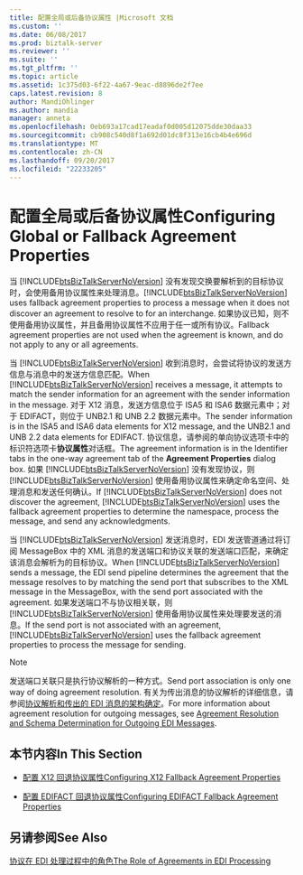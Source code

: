 ```yaml
---
title: 配置全局或后备协议属性 |Microsoft 文档
ms.custom: ''
ms.date: 06/08/2017
ms.prod: biztalk-server
ms.reviewer: ''
ms.suite: ''
ms.tgt_pltfrm: ''
ms.topic: article
ms.assetid: 1c375d03-6f22-4a67-9eac-d8896de2f7ee
caps.latest.revision: 8
author: MandiOhlinger
ms.author: mandia
manager: anneta
ms.openlocfilehash: 0eb693a17cad17eadaf0d005d12075dde30daa33
ms.sourcegitcommit: cb908c540d8f1a692d01dc8f313e16cb4b4e696d
ms.translationtype: MT
ms.contentlocale: zh-CN
ms.lasthandoff: 09/20/2017
ms.locfileid: "22233205"
---
```

# <a name="configuring-global-or-fallback-agreement-properties"></a><span data-ttu-id="cf2fa-102">配置全局或后备协议属性</span><span class="sxs-lookup"><span data-stu-id="cf2fa-102">Configuring Global or Fallback Agreement Properties</span></span>
<span data-ttu-id="cf2fa-103">当 [!INCLUDE[btsBizTalkServerNoVersion](../includes/btsbiztalkservernoversion-md.md)] 没有发现交换要解析到的目标协议时，会使用备用协议属性来处理消息。</span><span class="sxs-lookup"><span data-stu-id="cf2fa-103">[!INCLUDE[btsBizTalkServerNoVersion](../includes/btsbiztalkservernoversion-md.md)] uses fallback agreement properties to process a message when it does not discover an agreement to resolve to for an interchange.</span></span> <span data-ttu-id="cf2fa-104">如果协议已知，则不使用备用协议属性，并且备用协议属性不应用于任一或所有协议。</span><span class="sxs-lookup"><span data-stu-id="cf2fa-104">Fallback agreement properties are not used when the agreement is known, and do not apply to any or all agreements.</span></span>  
  
 <span data-ttu-id="cf2fa-105">当 [!INCLUDE[btsBizTalkServerNoVersion](../includes/btsbiztalkservernoversion-md.md)] 收到消息时，会尝试将协议的发送方信息与消息中的发送方信息匹配。</span><span class="sxs-lookup"><span data-stu-id="cf2fa-105">When [!INCLUDE[btsBizTalkServerNoVersion](../includes/btsbiztalkservernoversion-md.md)] receives a message, it attempts to match the sender information for an agreement with the sender information in the message.</span></span> <span data-ttu-id="cf2fa-106">对于 X12 消息，发送方信息位于 ISA5 和 ISA6 数据元素中；对于 EDIFACT，则位于 UNB2.1 和 UNB 2.2 数据元素中。</span><span class="sxs-lookup"><span data-stu-id="cf2fa-106">The sender information is in the ISA5 and ISA6 data elements for X12 message, and the UNB2.1 and UNB 2.2 data elements for EDIFACT.</span></span> <span data-ttu-id="cf2fa-107">协议信息，请参阅的单向协议选项卡中的标识符选项卡**协议属性**对话框。</span><span class="sxs-lookup"><span data-stu-id="cf2fa-107">The agreement information is in the Identifier tabs in the one-way agreement tab of the **Agreement Properties** dialog box.</span></span> <span data-ttu-id="cf2fa-108">如果 [!INCLUDE[btsBizTalkServerNoVersion](../includes/btsbiztalkservernoversion-md.md)] 没有发现协议，则 [!INCLUDE[btsBizTalkServerNoVersion](../includes/btsbiztalkservernoversion-md.md)] 使用备用协议属性来确定命名空间、处理消息和发送任何确认。</span><span class="sxs-lookup"><span data-stu-id="cf2fa-108">If [!INCLUDE[btsBizTalkServerNoVersion](../includes/btsbiztalkservernoversion-md.md)] does not discover the agreement, [!INCLUDE[btsBizTalkServerNoVersion](../includes/btsbiztalkservernoversion-md.md)] uses the fallback agreement properties to determine the namespace, process the message, and send any acknowledgments.</span></span>  
  
 <span data-ttu-id="cf2fa-109">当 [!INCLUDE[btsBizTalkServerNoVersion](../includes/btsbiztalkservernoversion-md.md)] 发送消息时，EDI 发送管道通过将订阅 MessageBox 中的 XML 消息的发送端口和协议关联的发送端口匹配，来确定该消息会解析为的目标协议。</span><span class="sxs-lookup"><span data-stu-id="cf2fa-109">When [!INCLUDE[btsBizTalkServerNoVersion](../includes/btsbiztalkservernoversion-md.md)] sends a message, the EDI send pipeline determines the agreement that the message resolves to by matching the send port that subscribes to the XML message in the MessageBox, with the send port associated with the agreement.</span></span> <span data-ttu-id="cf2fa-110">如果发送端口不与协议相关联，则 [!INCLUDE[btsBizTalkServerNoVersion](../includes/btsbiztalkservernoversion-md.md)] 使用备用协议属性来处理要发送的消息。</span><span class="sxs-lookup"><span data-stu-id="cf2fa-110">If the send port is not associated with an agreement, [!INCLUDE[btsBizTalkServerNoVersion](../includes/btsbiztalkservernoversion-md.md)] uses the fallback agreement properties to process the message for sending.</span></span>  
  
> [!NOTE]
>  <span data-ttu-id="cf2fa-111">发送端口关联只是执行协议解析的一种方式。</span><span class="sxs-lookup"><span data-stu-id="cf2fa-111">Send port association is only one way of doing agreement resolution.</span></span> <span data-ttu-id="cf2fa-112">有关为传出消息的协议解析的详细信息，请参阅[协议解析和传出的 EDI 消息的架构确定](../core/agreement-resolution-and-schema-determination-for-outgoing-edi-messages.md)。</span><span class="sxs-lookup"><span data-stu-id="cf2fa-112">For more information about agreement resolution for outgoing messages, see [Agreement Resolution and Schema Determination for Outgoing EDI Messages](../core/agreement-resolution-and-schema-determination-for-outgoing-edi-messages.md).</span></span>  
  
## <a name="in-this-section"></a><span data-ttu-id="cf2fa-113">本节内容</span><span class="sxs-lookup"><span data-stu-id="cf2fa-113">In This Section</span></span>  
  
-   [<span data-ttu-id="cf2fa-114">配置 X12 回退协议属性</span><span class="sxs-lookup"><span data-stu-id="cf2fa-114">Configuring X12 Fallback Agreement Properties</span></span>](../core/configuring-x12-fallback-agreement-properties.md)  
  
-   [<span data-ttu-id="cf2fa-115">配置 EDIFACT 回退协议属性</span><span class="sxs-lookup"><span data-stu-id="cf2fa-115">Configuring EDIFACT Fallback Agreement Properties</span></span>](../core/configuring-edifact-fallback-agreement-properties.md)  
  
## <a name="see-also"></a><span data-ttu-id="cf2fa-116">另请参阅</span><span class="sxs-lookup"><span data-stu-id="cf2fa-116">See Also</span></span>  
 [<span data-ttu-id="cf2fa-117">协议在 EDI 处理过程中的角色</span><span class="sxs-lookup"><span data-stu-id="cf2fa-117">The Role of Agreements in EDI Processing</span></span>](../core/the-role-of-agreements-in-edi-processing.md)